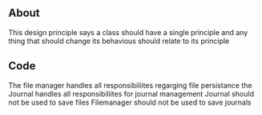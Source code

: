 ## About
This design principle says a class should have a single principle and any thing that should change its behavious should relate to its principle

## Code
The file manager handles all responsibiliites regarging file persistance 
the Journal handles all responsibiliites for journal management
Journal should not be used to save files 
Filemanager should not be used to save journals
